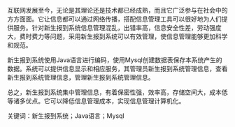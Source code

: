 互联网发展至今，无论是其理论还是技术都已经成熟，而且它广泛参与在社会中的方方面面。它让信息都可以通过网络传播，搭配信息管理工具可以很好地为人们提供服务。针对新生报到系统信息管理混乱，出错率高，信息安全性差，劳动强度大，费时费力等问题，采用新生报到系统可以有效管理，使信息管理能够更加科学和规范。

新生报到系统使用Java语言进行编码，使用Mysql创建数据表保存本系统产生的数据。系统可以提供信息显示和相应服务，其管理员新生报到系统管理信息，查看新生报到系统管理信息，管理新生报到系统管理信息。

总之，新生报到系统集中管理信息，有着保密性强，效率高，存储空间大，成本低等诸多优点。它可以降低信息管理成本，实现信息管理计算机化。

关键词：新生报到系统；Java语言；Mysql
